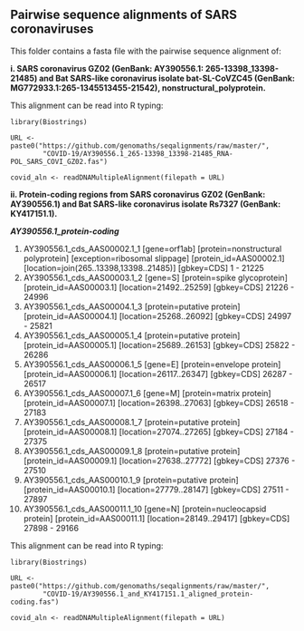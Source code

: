 ## Pairwise sequence alignments of SARS coronaviruses
This folder contains a fasta file with the pairwise sequence alignment of:

**i. SARS coronavirus GZ02 (GenBank: AY390556.1: 265-13398_13398-21485) and Bat
SARS-like coronavirus isolate bat-SL-CoVZC45 (GenBank:
MG772933.1:265-1345513455-21542), nonstructural_polyprotein.**  

This alignment can be read into R typing:
```{r fasta, message=FALSE}
library(Biostrings)

URL <- paste0("https://github.com/genomaths/seqalignments/raw/master/", 
        "COVID-19/AY390556.1_265-13398_13398-21485_RNA-POL_SARS_COVI_GZ02.fas")

covid_aln <- readDNAMultipleAlignment(filepath = URL)
```

**ii. Protein-coding regions from SARS coronavirus GZ02 (GenBank: **AY390556.1**) and
Bat SARS-like coronavirus isolate Rs7327 (GenBank: KY417151.1).**

_**AY390556.1_protein-coding**_            
1. AY390556.1_cds_AAS00002.1_1 [gene=orf1ab] [protein=nonstructural polyprotein]     [exception=ribosomal slippage] [protein_id=AAS00002.1] [location=join(265..13398,13398..21485)] [gbkey=CDS] 1 - 21225   
2. AY390556.1_cds_AAS00003.1_2 [gene=S] [protein=spike glycoprotein] [protein_id=AAS00003.1] [location=21492..25259] [gbkey=CDS] 21226 - 24996        
3. AY390556.1_cds_AAS00004.1_3 [protein=putative protein] [protein_id=AAS00004.1] [location=25268..26092] [gbkey=CDS] 24997 - 25821       
4. AY390556.1_cds_AAS00005.1_4 [protein=putative protein] [protein_id=AAS00005.1] [location=25689..26153] [gbkey=CDS] 25822 - 26286        
5. AY390556.1_cds_AAS00006.1_5 [gene=E] [protein=envelope protein] [protein_id=AAS00006.1] [location=26117..26347] [gbkey=CDS] 26287 - 26517       
6. AY390556.1_cds_AAS00007.1_6 [gene=M] [protein=matrix protein] [protein_id=AAS00007.1] [location=26398..27063] [gbkey=CDS] 26518 - 27183        
7. AY390556.1_cds_AAS00008.1_7 [protein=putative protein] [protein_id=AAS00008.1] [location=27074..27265] [gbkey=CDS] 27184 - 27375           
8. AY390556.1_cds_AAS00009.1_8 [protein=putative protein] [protein_id=AAS00009.1] [location=27638..27772] [gbkey=CDS] 27376 - 27510         
9. AY390556.1_cds_AAS00010.1_9 [protein=putative protein] [protein_id=AAS00010.1] [location=27779..28147] [gbkey=CDS] 27511 - 27897          
10. AY390556.1_cds_AAS00011.1_10 [gene=N] [protein=nucleocapsid protein] [protein_id=AAS00011.1] [location=28149..29417] [gbkey=CDS] 27898 - 29166    

This alignment can be read into R typing:
```{r fasta, message=FALSE}
library(Biostrings)

URL <- paste0("https://github.com/genomaths/seqalignments/raw/master/", 
        "COVID-19/AY390556.1_and_KY417151.1_aligned_protein-coding.fas")

covid_aln <- readDNAMultipleAlignment(filepath = URL)
```
